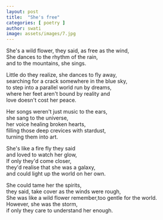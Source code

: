 ```yaml
---
layout: post
title:  "She's free"
categories: [ poetry ]
author: swati 
image: assets/images/7.jpg 
---
```

She's a wild flower, they said, as free as the wind,  
She dances to the rhythm of the rain,  
and to the mountains, she sings.

Little do they realize, she dances to fly away,  
searching for a crack somewhere in the blue sky,  
to step into a parallel world run by dreams,  
where her feet aren't bound by reality and  
love doesn't cost her peace.

Her songs weren't just music to the ears,  
she sang to the universe,  
her voice healing broken hearts,  
filling those deep crevices with stardust,  
turning them into art.

She's like a fire fly they said  
and loved to watch her glow,  
If only they'd come closer,  
they'd realise that she was a galaxy,  
and could light up the world on her own.

She could tame her the spirits,  
they said, take cover as the winds were rough,  
She was like a wild flower remember,too gentle for the world.  
However, she was the storm,  
if only they care to understand her enough. 
